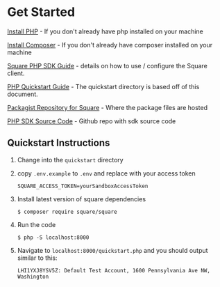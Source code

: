 # Get Started

[Install PHP](https://www.php.net/manual/en/install.php) - If you don't already have php installed on your machine

[Install Composer](https://getcomposer.org/) - If you don't already have composer installed on your machine

[Square PHP SDK Guide](https://developer.squareup.com/docs/sdks/php/using-php-sdk) - details on how to use / configure the Square client.

[PHP Quickstart Guide](https://developer.squareup.com/docs/sdks/php/quick-start) - The quickstart directory is based off of this document.

[Packagist Repository for Square](https://packagist.org/packages/square/square) - Where the package files are hosted

[PHP SDK Source Code](https://github.com/square/square-php-sdk) - Github repo with sdk source code


## Quickstart Instructions

1. Change into the `quickstart` directory

1. copy `.env.example` to `.env` and replace with your access token
    ```
    SQUARE_ACCESS_TOKEN=yourSandboxAccessToken
    ```

1. Install latest version of square dependencies
    ```
    $ composer require square/square
    ```

1. Run the code
    ```
    $ php -S localhost:8000
    ```

1. Navigate to `localhost:8000/quickstart.php` and you should output similar to this: 
    ```
    LHI1YXJ8YSV5Z: Default Test Account, 1600 Pennsylvania Ave NW, Washington
    ```